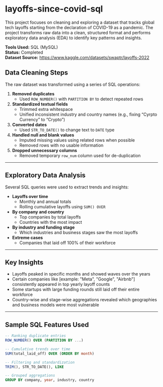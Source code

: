 # layoffs-since-covid-sql
This project focuses on cleaning and exploring a dataset that tracks global tech layoffs starting from the declaration of COVID-19 as a pandemic. The project transforms raw data into a clean, structured format and performs exploratory data analysis (EDA) to identify key patterns and insights.

**Tools Used:** SQL (MySQL)  
**Status:** Completed  
**Dataset Source:** https://www.kaggle.com/datasets/swaptr/layoffs-2022

## Data Cleaning Steps

The raw dataset was transformed using a series of SQL operations:

1. **Removed duplicates**  
   - Used `ROW_NUMBER()` with `PARTITION BY` to detect repeated rows
2. **Standardized textual fields**  
   - Trimmed extra whitespace  
   - Unified inconsistent industry and country names (e.g., fixing “Cyrpto Currency” to “Crypto”)
3. **Converted dates**  
   - Used `STR_TO_DATE()` to change text to `DATE` type
4. **Handled null and blank values**  
   - Imputed missing values using related rows when possible
   - Removed rows with no usable information
5. **Dropped unnecessary columns**  
   - Removed temporary `row_num` column used for de-duplication

---

## Exploratory Data Analysis

Several SQL queries were used to extract trends and insights:

- **Layoffs over time**  
  - Monthly and annual totals  
  - Rolling cumulative layoffs using `SUM() OVER`
- **By company and country**  
  - Top companies by total layoffs  
  - Countries with the most impact
- **By industry and funding stage**  
  - Which industries and business stages saw the most layoffs
- **Extreme cases**  
  - Companies that laid off 100% of their workforce

---

## Key Insights

- Layoffs peaked in specific months and showed waves over the years
- Certain companies like [example: "Meta", "Google", "Airbnb"] consistently appeared in top yearly layoff counts
- Some startups with large funding rounds still laid off their entire workforce
- Country-wise and stage-wise aggregations revealed which geographies and business models were most vulnerable

---

## Sample SQL Features Used

```sql
-- Ranking duplicate entries
ROW_NUMBER() OVER (PARTITION BY ...)

-- Cumulative trends over time
SUM(total_laid_off) OVER (ORDER BY month)

-- Filtering and standardization
TRIM(), STR_TO_DATE(), LIKE

-- Grouped aggregations
GROUP BY company, year, industry, country
